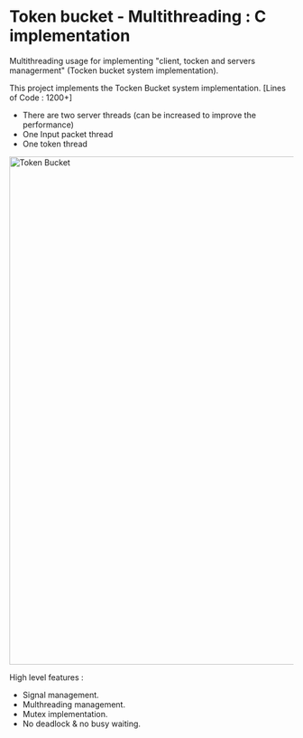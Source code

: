 # Token bucket - Multithreading : C implementation
Multithreading usage for implementing "client, tocken and servers managerment" (Tocken bucket system implementation).

This project implements the Tocken Bucket system implementation. 
[Lines of Code : 1200+]
- There are two server threads (can be increased to improve the performance)
- One Input packet thread
- One token thread

<img src="https://lh3.googleusercontent.com/4NkxGQWXVJK2VBVA1ahepMT0H2v4P1HC4PlTfn0Hn-HM50CAjaCi8JZpiwefFFFse_FWeg=s170" alt="Token Bucket" style="float:center;width:1024px;height:900px">


High level features :
- Signal management.
- Multhreading management.
- Mutex implementation.
- No deadlock & no busy waiting.
